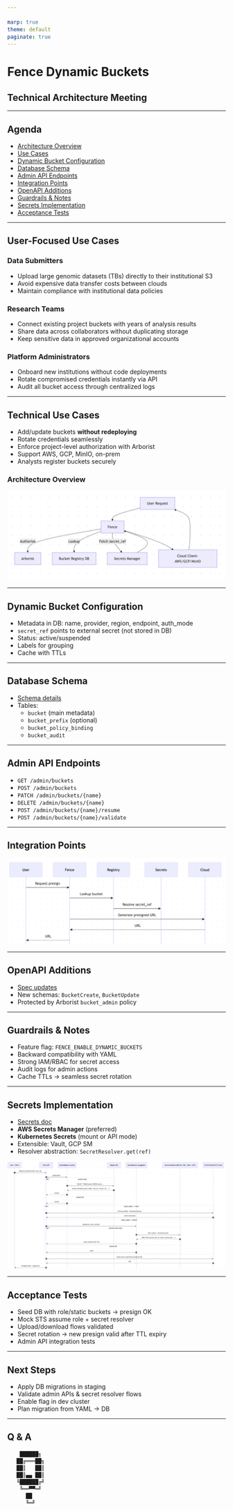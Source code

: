 ```yaml
---

marp: true
theme: default
paginate: true
---
```


# Fence Dynamic Buckets  

## Technical Architecture Meeting

---

## Agenda

- [Architecture Overview](./ARCHITECTURE_OVERVIEW.md)  
- [Use Cases](./use_cases.md)  
- [Dynamic Bucket Configuration](./DYNAMIC_BUCKET_CONFIG.md)  
- [Database Schema](./FENCE_CHANGES_Implementation.md#1-database-schema-sql)  
- [Admin API Endpoints](./FENCE_CHANGES_Implementation.md#2-endpoint-specs-adminonly)  
- [Integration Points](./FENCE_CHANGES_Implementation.md#3-patch-points-in-fence-swap-config-lookups--registry-accessor)  
- [OpenAPI Additions](./FENCE_CHANGES_Implementation.md#4-minimal-openapi-additions-merge-into-fence-spec)  
- [Guardrails & Notes](./FENCE_CHANGES_Implementation.md#5-guardrails--notes)  
- [Secrets Implementation](./SECRETS_Implementation.md)  
- [Acceptance Tests](./ACCEPTANCE_TESTS.md)  

---

## User-Focused Use Cases

### **Data Submitters**

- Upload large genomic datasets (TBs) directly to their institutional S3  
- Avoid expensive data transfer costs between clouds  
- Maintain compliance with institutional data policies  

### **Research Teams**  

- Connect existing project buckets with years of analysis results  
- Share data across collaborators without duplicating storage  
- Keep sensitive data in approved organizational accounts  

### **Platform Administrators**

- Onboard new institutions without code deployments  
- Rotate compromised credentials instantly via API  
- Audit all bucket access through centralized logs  

---

## Technical Use Cases

- Add/update buckets **without redeploying**  
- Rotate credentials seamlessly  
- Enforce project-level authorization with Arborist  
- Support AWS, GCP, MinIO, on-prem  
- Analysts register buckets securely  

### Architecture Overview

![Image](images/bucket-flowchart.png)

---

## Dynamic Bucket Configuration

- Metadata in DB: name, provider, region, endpoint, auth_mode  
- `secret_ref` points to external secret (not stored in DB)  
- Status: active/suspended  
- Labels for grouping  
- Cache with TTLs  

---

## Database Schema

- [Schema details](./FENCE_CHANGES_Implementation.md#1-database-schema-sql)  
- Tables:  
  - `bucket` (main metadata)  
  - `bucket_prefix` (optional)  
  - `bucket_policy_binding`  
  - `bucket_audit`  

---

## Admin API Endpoints

- `GET /admin/buckets`  
- `POST /admin/buckets`  
- `PATCH /admin/buckets/{name}`  
- `DELETE /admin/buckets/{name}`  
- `POST /admin/buckets/{name}/resume`  
- `POST /admin/buckets/{name}/validate`  

---

## Integration Points

![Image](images/integration.png)

---

## OpenAPI Additions

- [Spec updates](./FENCE_CHANGES_Implementation.md#4-minimal-openapi-additions-merge-into-fence-spec)  
- New schemas: `BucketCreate`, `BucketUpdate`  
- Protected by Arborist `bucket_admin` policy  

---

## Guardrails & Notes

- Feature flag: `FENCE_ENABLE_DYNAMIC_BUCKETS`  
- Backward compatibility with YAML  
- Strong IAM/RBAC for secret access  
- Audit logs for admin actions  
- Cache TTLs → seamless secret rotation  

---

## Secrets Implementation

- [Secrets doc](./SECRETS_Implementation.md)  
- **AWS Secrets Manager** (preferred)  
- **Kubernetes Secrets** (mount or API mode)  
- Extensible: Vault, GCP SM  
- Resolver abstraction: `SecretResolver.get(ref)`  

![bg right 50%](images/secrets.png)

---

## Acceptance Tests

- Seed DB with role/static buckets → presign OK  
- Mock STS assume role + secret resolver  
- Upload/download flows validated  
- Secret rotation → new presign valid after TTL expiry  
- Admin API integration tests  

---

## Next Steps

- Apply DB migrations in staging  
- Validate admin APIs & secret resolver flows  
- Enable flag in dev cluster  
- Plan migration from YAML → DB  

---

## Q & A

```text
    ██████╗ 
   ██╔═══██╗
   ██║   ██║
   ██║▄▄ ██║
   ╚██████╔╝
    ╚══▀▀═╝ 
      ██    
      ╚═╝    
```
